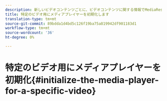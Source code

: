 ```yaml
---
description: 新しいビデオコンテンツごとに、ビデオコンテンツに関する情報でMediaResourceインスタンスを初期化し、メディアリソースを読み込みます。
title: 特定のビデオ用にメディアプレイヤーを初期化します
translation-type: tm+mt
source-git-commit: 89bdda1d4bd5c126f19ba75a819942df901183d1
workflow-type: tm+mt
source-wordcount: '36'
ht-degree: 0%

---
```



# 特定のビデオ用にメディアプレイヤーを初期化{#initialize-the-media-player-for-a-specific-video}
